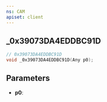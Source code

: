 ```yaml
---
ns: CAM
apiset: client
---
```

## _0x39073DA4EDDBC91D

```c
// 0x39073DA4EDDBC91D
void _0x39073DA4EDDBC91D(Any p0);
```


## Parameters
* **p0**:



